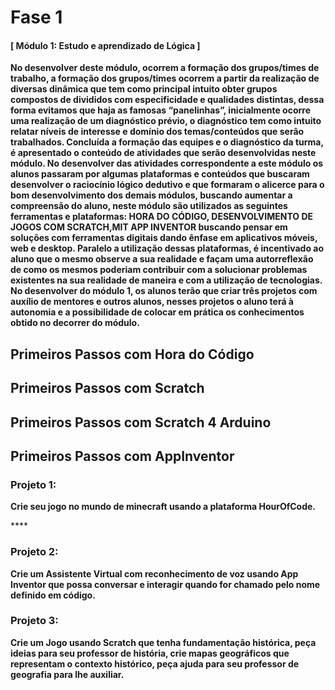 # Fase 1

#### **\[ Módulo 1: Estudo e aprendizado de Lógica \]**

**No desenvolver deste módulo, ocorrem a formação dos grupos/times de trabalho, a formação dos grupos/times ocorrem a partir da realização de diversas dinâmica que tem como principal intuito obter grupos compostos de divididos com especificidade e qualidades distintas, dessa forma evitamos que haja as famosas “panelinhas”, inicialmente ocorre uma realização de um diagnóstico prévio, o diagnóstico tem como intuito relatar níveis de interesse e domínio dos temas/conteúdos que serão trabalhados. Concluída a formação das equipes e o diagnóstico da turma, é apresentado o conteúdo de atividades que serão desenvolvidas neste módulo. No desenvolver das atividades correspondente a este módulo os alunos passaram por algumas plataformas e conteúdos que buscaram desenvolver o raciocínio lógico dedutivo e que formaram o alicerce para o bom desenvolvimento dos demais módulos, buscando aumentar a compreensão do aluno, neste módulo são utilizados as seguintes ferramentas e plataformas: HORA DO CÓDIGO, DESENVOLVIMENTO DE JOGOS COM SCRATCH,MIT APP INVENTOR buscando pensar em soluções com ferramentas digitais dando ênfase em aplicativos móveis, web e desktop. Paralelo a utilização dessas plataformas, é incentivado ao aluno que o mesmo observe a sua realidade e façam uma autorreflexão de como os mesmos poderiam contribuir com a solucionar problemas existentes na sua realidade de maneira e com a utilização de tecnologias. No desenvolver do módulo 1, os alunos terão que criar três projetos com auxílio de mentores e outros alunos, nesses projetos o aluno terá à autonomia e a possibilidade de colocar em prática os conhecimentos obtido no decorrer do módulo.**

## Primeiros Passos com Hora do Código

## Primeiros Passos com Scratch

## Primeiros Passos com Scratch 4 Arduino

## Primeiros Passos com AppInventor





### **Projeto 1:**

**Crie seu jogo no mundo de minecraft usando a plataforma HourOfCode.**

\*\*\*\*

### **Projeto 2:**

**Crie um Assistente Virtual com reconhecimento de voz usando App Inventor que possa conversar e interagir quando for chamado pelo nome definido em código.**  


### **Projeto 3:**

**Crie um Jogo usando Scratch que tenha fundamentação histórica, peça ideias para seu professor de história, crie mapas geográficos que representam o contexto histórico, peça ajuda para seu professor de geografia para lhe auxiliar.**  


